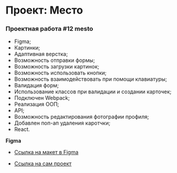 # Проект: Место

### Проектная работа #12 mesto

* Figma;
* Картинки;
* Адаптивная верстка;
* Возможность отправки формы;
* Возможность загрузки картинок;
* Возможность использовать кнопки;
* Возможность взаимодействовать при помощи клавиатуры;
* Валидация форм;
* Использование классов при валидации и создании карточек;
* Подключен Webpack;
* Реализация ООП;
* API;
* Возможность редактирования фотографии профиля;
* Добавлен поп-ап удаления каротчки;
* React.

**Figma**

* [Ссылка на макет в Figma](https://www.figma.com/file/5H3gsn5lIGPwzBPby9jAOo/JavaScript.-Sprint-12?node-id=4453-2&t=VYr5qjQWcRfvFxKH-0)

* [Ссылка на сам проект](https://exe-lsior.github.io/mesto-react-auth/) 